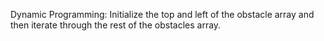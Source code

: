 Dynamic Programming: Initialize the top and left of the obstacle array and then iterate through the rest of the obstacles array.